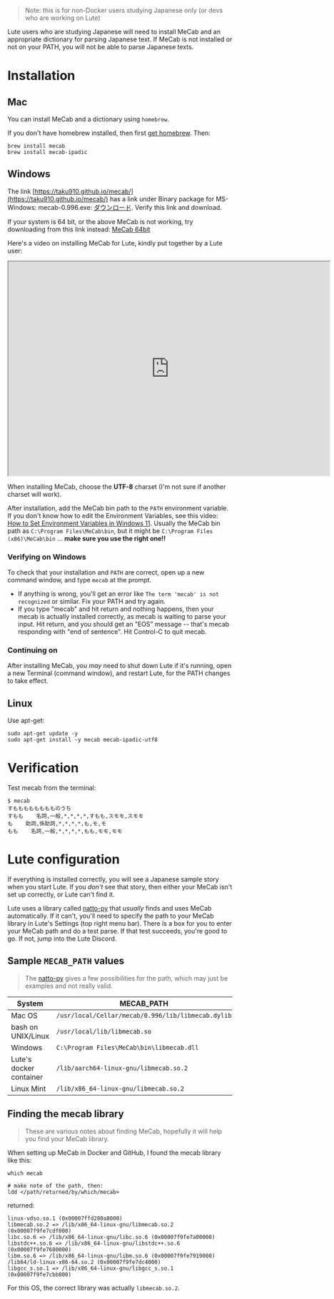 > Note: this is for non-Docker users studying Japanese only (or devs who are working on Lute)

Lute users who are studying Japanese will need to install MeCab and an appropriate dictionary for parsing Japanese text.  If MeCab is not installed or not on your PATH, you will not be able to parse Japanese texts.

# Installation

## Mac

You can install MeCab and a dictionary using `homebrew`.

If you don't have homebrew installed, then first [get homebrew](https://brew.sh/).  Then:

```
brew install mecab
brew install mecab-ipadic
```

## Windows

The link [https://taku910.github.io/mecab/](https://taku910.github.io/mecab/) has a link under Binary package for MS-Windows: mecab-0.996.exe: [ダウンロード](https://drive.google.com/uc?export=download&id=0B4y35FiV1wh7WElGUGt6ejlpVXc).  Verify this link and download.

If your system is 64 bit, or the above MeCab is not working, try downloading from this link instead: [MeCab 64bit](https://github.com/ikegami-yukino/mecab/releases/download/v0.996.2/mecab-64-0.996.2.exe)

Here's a video on installing MeCab for Lute, kindly put together by a Lute user:
<iframe width="720" height="480"
src="https://www.youtube.com/embed/w8r51mn0ewQ?si=Z6SaV5TvBnKcKPx9">
</iframe>

When installing MeCab, choose the **UTF-8** charset (I'm not sure if another charset will work).

After installation, add the MeCab bin path to the `PATH` environment variable.  If you don't know how to edit the Environment Variables, see this video: [How to Set Environment Variables in Windows 11](https://www.youtube.com/watch?v=ow2jROvxyH4).  Usually the MeCab bin path as `C:\Program Files\MeCab\bin`, but it might be `C:\Program Files (x86)\MeCab\bin` ... **make sure you use the right one!!**

### Verifying on Windows

To check that your installation and `PATH` are correct, open up a new command window, and type `mecab` at the prompt.

* If anything is wrong, you'll get an error like `The term 'mecab' is not recognized` or similar.  Fix your PATH and try again.
* If you type "mecab" and hit return and nothing happens, then your mecab is actually installed correctly, as mecab is waiting to parse your input.  Hit return, and you should get an "EOS" message -- that's mecab responding with "end of sentence".  Hit Control-C to quit mecab.

### Continuing on

After installing MeCab, you *may* need to shut down Lute if it's running, open a new Terminal (command window), and restart Lute, for the PATH changes to take effect.

## Linux

Use apt-get:

```
sudo apt-get update -y
sudo apt-get install -y mecab mecab-ipadic-utf8
```

# Verification

Test mecab from the terminal:

```
$ mecab
すもももももももものうち
すもも    名詞,一般,*,*,*,*,すもも,スモモ,スモモ
も    助詞,係助詞,*,*,*,*,も,モ,モ
もも    名詞,一般,*,*,*,*,もも,モモ,モモ
```

# Lute configuration

If everything is installed correctly, you will see a Japanese sample story when you start Lute.  If you _don't_ see that story, then either your MeCab isn't set up correctly, or Lute can't find it.

Lute uses a library called [natto-py](https://github.com/buruzaemon/natto-py) that _usually_ finds and uses MeCab automatically.  If it can't, you'll need to specify the path to your MeCab library in Lute's Settings (top right menu bar).  There is a box for you to enter your MeCab path and do a test parse.  If that test succeeds, you're good to go.  If not, jump into the Lute Discord.

## Sample `MECAB_PATH` values

> The [natto-py](https://github.com/buruzaemon/natto-py) gives a few possibilities for the path, which may just be examples and not really valid.

| System | MECAB_PATH |
| --- | --- |
| Mac OS | `/usr/local/Cellar/mecab/0.996/lib/libmecab.dylib` |
| bash on UNIX/Linux | `/usr/local/lib/libmecab.so` |
| Windows | `C:\Program Files\MeCab\bin\libmecab.dll` |
| Lute's docker container | `/lib/aarch64-linux-gnu/libmecab.so.2` |
| Linux Mint | `/lib/x86_64-linux-gnu/libmecab.so.2` |


## Finding the mecab library

> These are various notes about finding MeCab, hopefully it will help you find your MeCab library.

When setting up MeCab in Docker and GitHub, I found the mecab library like this:

```
which mecab

# make note of the path, then:
ldd </path/returned/by/which/mecab>
```

returned:

```
linux-vdso.so.1 (0x00007ffd280a8000)
libmecab.so.2 => /lib/x86_64-linux-gnu/libmecab.so.2 (0x00007f9fe7cdf000)
libc.so.6 => /lib/x86_64-linux-gnu/libc.so.6 (0x00007f9fe7a00000)
libstdc++.so.6 => /lib/x86_64-linux-gnu/libstdc++.so.6 (0x00007f9fe7600000)
libm.so.6 => /lib/x86_64-linux-gnu/libm.so.6 (0x00007f9fe7919000)
/lib64/ld-linux-x86-64.so.2 (0x00007f9fe7dc4000)
libgcc_s.so.1 => /lib/x86_64-linux-gnu/libgcc_s.so.1 (0x00007f9fe7cbb000)
```

For this OS, the correct library was actually `libmecab.so.2`.
